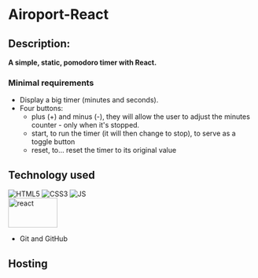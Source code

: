 # Airoport-React

## Description:
**A simple, static, pomodoro timer with React.**
### Minimal requirements
- Display a big timer (minutes and seconds).
- Four buttons:
  - plus (+) and minus (-), they will allow the user to adjust the minutes counter - only when it's stopped.
  - start, to run the timer (it will then change to stop), to serve as a toggle button
  - reset, to… reset the timer to its original value

## Technology used
![HTML5](https://img.shields.io/badge/html5-%23E34F26.svg?style=for-the-badge&logo=html5&logoColor=white)
![CSS3](https://img.shields.io/badge/css3-%231572B6.svg?style=for-the-badge&logo=css3&logoColor=white) 
![JS](https://img.shields.io/badge/JS-JavaScript-blue?style=for-the-badge&logo=js&logoColor=white) </br>
<img src="https://www.vectorlogo.zone/logos/reactjs/reactjs-ar21.svg" alt="react" width="100" height="60"/> 
- Git and GitHub

## Hosting
